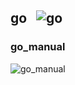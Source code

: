 ## go &nbsp;&nbsp;![go](https://progressbar-guibranco.vercel.app/51/?title=14/27)
### go_manual
![go_manual](https://progressbar-guibranco.vercel.app/51/?title=14/27)
